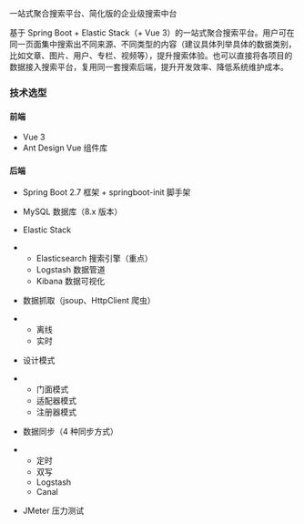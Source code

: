 

一站式聚合搜索平台、简化版的企业级搜索中台



基于 Spring Boot + Elastic Stack（+ Vue 3）的一站式聚合搜索平台。用户可在同一页面集中搜索出不同来源、不同类型的内容（建议具体列举具体的数据类别，比如文章、图片、用户、专栏、视频等），提升搜索体验。也可以直接将各项目的数据接入搜索平台，复用同一套搜索后端，提升开发效率、降低系统维护成本。



### 技术选型

#### 前端

- Vue 3
- Ant Design Vue 组件库



#### 后端

- Spring Boot 2.7 框架 + springboot-init 脚手架
- MySQL 数据库（8.x 版本）
- Elastic Stack

- - Elasticsearch 搜索引擎（重点）
  - Logstash 数据管道
  - Kibana 数据可视化

- 数据抓取（jsoup、HttpClient 爬虫）

- - 离线
  - 实时

- 设计模式

- - 门面模式
  - 适配器模式
  - 注册器模式

- 数据同步（4 种同步方式）

- - 定时
  - 双写
  - Logstash
  - Canal

- JMeter 压力测试
